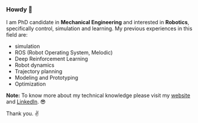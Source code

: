 ### Howdy 👋

I am PhD candidate in **Mechanical Engineering** and interested in **Robotics**, specifically control, simulation and learning.
My previous experiences in this field are:
- simulation
- ROS (Robot Operating System, Melodic)
- Deep Reinforcement Learning
- Robot dynamics
- Trajectory planning
- Modeling and Prototyping
- Optimization

**Note:** To know more about my technical knowledge please visit my [website](https://hamid-manouchehri.github.io/) and [LinkedIn](https://www.linkedin.com/in/hamid-manouchehri/). :sunglasses:

Thank you. :v:
